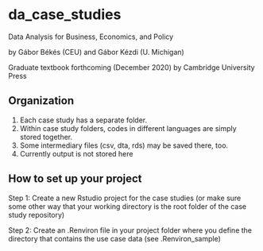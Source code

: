 # da_case_studies
Data Analysis for Business, Economics, and Policy

by Gábor Békés (CEU) and Gábor Kézdi (U. Michigan) 

Graduate textbook forthcoming (December 2020) by Cambridge University Press

## Organization
1. Each case study has a separate folder.
2. Within case study folders, codes in different languages are simply stored together. 
3. Some intermediary files (csv, dta, rds) may be saved there, too. 
4. Currently output is not stored here 

## How to set up your project

Step 1: Create a new Rstudio project for the case studies (or make sure some other way that your working directory is the root folder of the case study repository)

Step 2: Create an .Renviron file in your project folder where you define the directory that contains the use case data (see .Renviron_sample)
